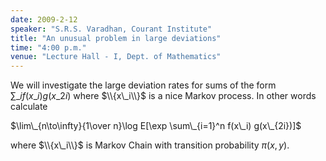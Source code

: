 ```yaml
---
date: 2009-2-12
speaker: "S.R.S. Varadhan, Courant Institute"
title: "An unusual problem in large deviations"
time: "4:00 p.m." 
venue: "Lecture Hall - I, Dept. of Mathematics"
---
```

We will investigate the large deviation rates for sums of the form $\sum\_i f(x\_i) g(x\_{2i})$ where $\\{x\_i\\}$ is a nice Markov process. In other words calculate

$\lim\_{n\to\infty}{1\over n}\log E[\exp \sum\_{i=1}^n f(x\_i) g(x\_{2i})]$

where $\\{x\_i\\}$ is Markov Chain with transition probability $\pi(x, y)$.
